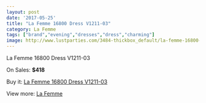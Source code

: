 ```yaml
---
layout: post
date: '2017-05-25'
title: "La Femme 16800 Dress V1211-03"
category: La Femme
tags: ["brand","evening","dresses","dress","charming"]
image: http://www.lustparties.com/3484-thickbox_default/la-femme-16800-dress-v1211-03.jpg
---
```

La Femme 16800 Dress V1211-03

On Sales: **$418**
<a href="https://www.lustparties.com/en/la-femme/1154-la-femme-16800-dress-v1211-03.html"><amp-img layout="responsive" width="600" height="600" src="//www.lustparties.com/3484-thickbox_default/la-femme-16800-dress-v1211-03.jpg" alt="La Femme 16800 Dress V1211-03 0" /></a>
<a href="https://www.lustparties.com/en/la-femme/1154-la-femme-16800-dress-v1211-03.html"><amp-img layout="responsive" width="600" height="600" src="//www.lustparties.com/3485-thickbox_default/la-femme-16800-dress-v1211-03.jpg" alt="La Femme 16800 Dress V1211-03 1" /></a>

Buy it: [La Femme 16800 Dress V1211-03](https://www.lustparties.com/en/la-femme/1154-la-femme-16800-dress-v1211-03.html "La Femme 16800 Dress V1211-03")

View more: [La Femme](https://www.lustparties.com/en/4-la-femme "La Femme")